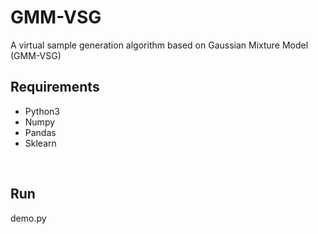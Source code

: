 # GMM-VSG
A virtual sample generation algorithm based on Gaussian Mixture Model (GMM-VSG) 

## Requirements<br>
* Python3
* Numpy
* Pandas
* Sklearn
<br>

## Run
demo.py
